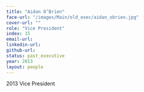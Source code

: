 ```yaml
---
title: "Aidan O’Brien"
face-url: "/images/Main/old_exec/aidan_obrien.jpg"
cover-url: ""
role: "Vice President"
index: 15
email-url:
linkedin-url:
github-url:
status: past_executive
year: 2013
layout: people
---
```

2013 Vice President
